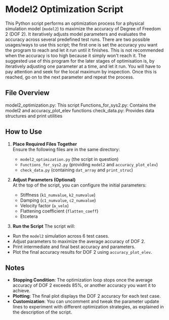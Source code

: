 # Model2 Optimization Script
This Python script performs an optimization process for a physical simulation model (`model2`) to maximize the accuracy of Degree of Freedom 2 (DOF 2). It iteratively adjusts model parameters and evaluates the accuracy across several predefined test runs. There are two possible usages/ways to use this script; the first one is set the accuracy you want the program to reach and let it run until it finishes. This is not recommended when  the accuracy is too high because it simply won't reach it. The suggested use of this program for the later stages of optimisation is, by iteratively adjusting one parameter at a time, and let it run. You will have to pay attention and seek for the local maximum by inspection. Once this is reached, go on to the next parameter and repeat the process. 

## File Overview
model2_optimization.py:       This script
Functions_for_sys2.py:        Contains the model2 and accuracy_plot_elev functions
check_data.py:                Provides data structures and print utilities


## How to Use
1. **Place Required Files Together**  
   Ensure the following files are in the same directory:
   - `model2_optimization.py` (the script in question)
   - `Functions_for_sys2.py` (providing `model2` and `accuracy_plot_elev`)
   - `check_data.py` (containing `dat_array` and `print_struc`)

2. **Adjust Parameters (Optional)**  
   At the top of the script, you can configure the initial parameters:
   - Stiffness (`k1_numvalue`, `k2_numvalue`)
   - Damping (`c1_numvalue`, `c2_numvalue`)
   - Velocity factor (`a_velo`)
   - Flattening coefficient (`flatten_coeff`)
   - Etcetera

3. **Run the Script**
The script will:
- Run the `model2` simulation across 6 test cases.
- Adjust parameters to maximize the average accuracy of DOF 2.
- Print intermediate and final best accuracy and parameters.
- Plot the final accuracy results for DOF 2 using `accuracy_plot_elev`.

## Notes
- **Stopping Condition**: The optimization loop stops once the average accuracy of DOF 2 exceeds 85%, or another accuracy you want it to achieve.
- **Plotting**: The final plot displays the DOF 2 accuracy for each test case.
- **Customization**: You can uncomment and tweak the parameter update lines to experiment with different optimization strategies, as explained in the description of the script.
